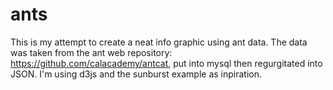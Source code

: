 ants
====

This is my attempt to create a neat info graphic using ant data.  The data was taken from the ant web repository: https://github.com/calacademy/antcat, put into mysql then regurgitated into JSON.  I'm using d3js and the sunburst example as inpiration.
